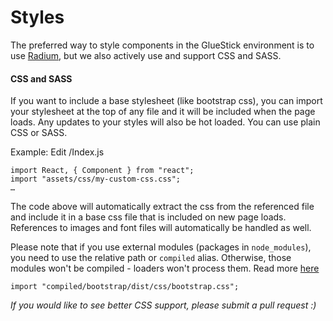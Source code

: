 # Styles
The preferred way to style components in the GlueStick environment is to use
[Radium](https://github.com/FormidableLabs/radium), but we also actively use
and support CSS and SASS.

#### CSS and SASS
If you want to include a base stylesheet (like bootstrap css), you can import
your stylesheet at the top of any file and it will be included when the page
loads. Any updates to your styles will also be hot loaded. You can use plain
CSS or SASS.

Example:
Edit /Index.js
```
import React, { Component } from "react";
import "assets/css/my-custom-css.css";
…
```

The code above will automatically extract the css from the referenced file and
include it in a base css file that is included on new page loads. References to
images and font files will automatically be handled as well.

Please note that if you use external modules (packages in `node_modules`), you need
to use the relative path or `compiled` alias. Otherwise, those modules won't be
compiled - loaders won't process them.
Read more [here](https://github.com/TrueCar/gluestick/issues/734)

```
import "compiled/bootstrap/dist/css/bootstrap.css";
```


_If you would like to see better CSS support, please submit a pull request :)_
